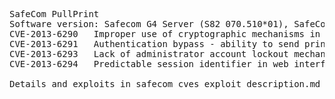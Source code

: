 <pre>
SafeCom PullPrint
Software version: Safecom G4 Server (S82 070.510*01), SafeCom Print Client G4 (v. S82 070.510*03)
CVE-2013-6290	Improper use of cryptographic mechanisms in the internal SafeCom protocol (MITM attack), together with Slawomir Jasek
CVE-2013-6291	Authentication bypass - ability to send print jobs on behalf of another user
CVE-2013-6293	Lack of administrator account lockout mechanism allowing to bruteforce administrative credentials
CVE-2013-6294	Predictable session identifier in web interface which allows user session hijacking.

Details and exploits in safecom_cves_exploit_description.md
</pre>
